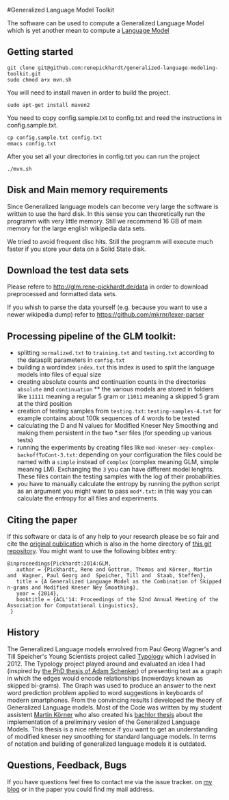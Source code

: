 #Generalized Language Model Toolkit

The software can be used to compute a Generalized Language Model which is yet another mean to compute a [Language Model](http://en.wikipedia.org/wiki/Language_model) 

## Getting started
```
git clone git@github.com:renepickhardt/generalized-language-modeling-toolkit.git
sudo chmod a+x mvn.sh
```
You will need to install maven in order to build the project.
```
sudo apt-get install maven2
```

You need to copy config.sample.txt to config.txt and reed the instructions in config.sample.txt.
```
cp config.sample.txt config.txt
emacs config.txt
```

After you set all your directories in config.txt you can run the project
```
./mvn.sh
```

## Disk and Main memory requirements
Since Generalized language models can become very large the software is written to use the hard disk. In this sense you can theoretically run the programm with very little memory. Still we recommend 16 GB of main memory for the large english wikipedia data sets. 

We tried to avoid frequent disc hits. Still the programm will execute much faster if you store your data on a Solid State disk. 

## Download the test data sets
Please refere to http://glm.rene-pickhardt.de/data in order to download preprocessed and formatted data sets. 

If you whish to parse the data yourself (e.g. because you want to use a newer wikipedia dump) refer to https://github.com/mkrnr/lexer-parser

## Processing pipeline of the GLM toolkit: 
* splitting `normalized.txt` to `training.txt` and `testing.txt` according to the datasplit parameters in `config.txt`
* building a wordindex `index.txt` this index is used to split the language models into files of equal size
* creating absolute counts and continuation counts in the directories `absolute` and `continuation`
** the various models are stored in folders like `11111` meaning a regular 5 gram or `11011` meaning a skipped 5 gram at the third position
* creation of testing samples from `testing.txt`: `testing-samples-4.txt` for example contains about 100k sequences of 4 words to be tested
* calculating the D and N values for Modified Kneser Ney Smoothing and making them persistent in the two *.ser files (for speeding up various tests)
* running the experiments by creating files like `mod-kneser-ney-complex-backoffToCont-3.txt`: depending on your configuration the files could be named with a `simple` instead of `complex` (complex meaning GLM, simple meaning LM). Exchanging the `3` you can have different model lenghts. These files contain the testing samples with the log of their probabilities.
* you have to manually calculate the entropy by running the python script as an argument you might want to pass `mod*.txt`: in this way you can calculate the entropy for all files and experiments.

## Citing the paper
If this software or data is of any help to your research please be so fair and cite the [original publication](http://arxiv.org/pdf/1404.3377v1.pdf) which is also in the home directory of [this git repository](https://github.com/renepickhardt/generalized-language-modeling-toolkit/raw/master/A-Generalized-Language-Model-as-the-Combination-of-Skipped-n-grams-and-Modified-Kneser-Ney-Smoothing.pdf).
You might want to use the following bibtex entry:
```
@inproceedings{Pickhardt:2014:GLM, 
   author = {Pickhardt, Rene and Gottron, Thomas and Körner, Martin and  Wagner, Paul Georg and  Speicher, Till and  Staab, Steffen}, 
   title = {A Generalized Language Model as the Combination of Skipped n-grams and Modified Kneser Ney Smoothing}, 
   year = {2014}, 
   booktitle = {ACL'14: Proceedings of the 52nd Annual Meeting of the Association for Computational Linguistics}, 
 } 
```

## History
The Generalized Language models envolved from Paul Georg Wagner's and Till Speicher's Young Scientists project called [Typology](http://www.typology.de) which I advised in 2012.
The Typology project played around and evaluated an idea I had (inspired by [the PhD thesis of Adam Schenker](http://scholarcommons.usf.edu/cgi/viewcontent.cgi?article=2466&context=etd)) of presenting text as a graph in which the edges would encode relationships (nowerdays known as skipped bi-grams). The Graph was used to produce an answer to the next word prediction problem applied to word suggestions in keyboards of modern smartphones.
From the convincing results I developed the theory of Generalized Language models. 
Most of the Code was written by my student assistent [Martin Körner](http://mkoerner.de/) who also created his [bachlor thesis](https://github.com/renepickhardt/generalized-language-modeling-toolkit/raw/master/bachelor-thesis-martin-koerner.pdf) about the implementation of a preliminary vesion of the Generalized Language Models. This thesis is a nice reference if you want to get an understanding of modified kneser ney smoothing for standard language models. In terms of notation and building of generalized language models it is outdated.

## Questions, Feedback, Bugs
If you have questions feel free to contact me via the issue tracker. on [my blog](http://www.rene-pickhardt.de) or in the paper you could find my mail address.
